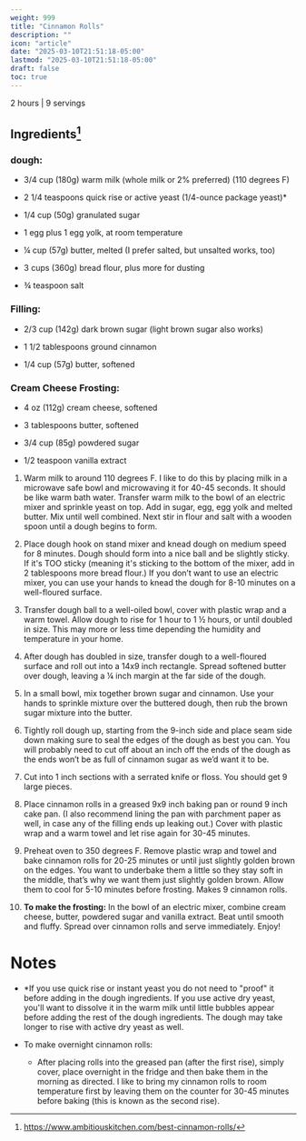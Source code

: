 ```yaml
---
weight: 999
title: "Cinnamon Rolls"
description: ""
icon: "article"
date: "2025-03-10T21:51:18-05:00"
lastmod: "2025-03-10T21:51:18-05:00"
draft: false
toc: true
---
```


2 hours | 9 servings

## Ingredients[^1]

### dough:
- 3/4 cup (180g) warm milk (whole milk or 2% preferred) (110 degrees F)

- 2 1/4 teaspoons quick rise or active yeast (1/4-ounce package yeast)*

- 1/4 cup (50g) granulated sugar

- 1 egg plus 1 egg yolk, at room temperature

- ¼ cup (57g) butter, melted (I prefer salted, but unsalted works, too)

- 3 cups (360g) bread flour, plus more for dusting

- ¾ teaspoon salt

### Filling:

- 2/3 cup (142g) dark brown sugar (light brown sugar also works)

- 1 1/2 tablespoons ground cinnamon

- 1/4 cup (57g) butter, softened

### Cream Cheese Frosting:

- 4 oz (112g) cream cheese, softened

- 3 tablespoons butter, softened

- 3/4 cup (85g) powdered sugar

- 1/2 teaspoon vanilla extract

1. Warm milk to around 110 degrees F. I like to do this by placing milk in a microwave safe bowl and microwaving it for 40-45 seconds. It should be like warm bath water. Transfer warm milk to the bowl of an electric mixer and sprinkle yeast on top. Add in sugar, egg, egg yolk and melted butter. Mix until well combined. Next stir in flour and salt with a wooden spoon until a dough begins to form.

1. Place dough hook on stand mixer and knead dough on medium speed for 8 minutes. Dough should form into a nice ball and be slightly sticky. If it's TOO sticky (meaning it's sticking to the bottom of the mixer, add in 2 tablespoons more bread flour.) If you don’t want to use an electric mixer, you can use your hands to knead the dough for 8-10 minutes on a well-floured surface.

1. Transfer dough ball to a well-oiled bowl, cover with plastic wrap and a warm towel. Allow dough to rise for 1 hour to 1 ½ hours, or until doubled in size. This may more or less time depending the humidity and temperature in your home.

1. After dough has doubled in size, transfer dough to a well-floured surface and roll out into a 14x9 inch rectangle. Spread softened butter over dough, leaving a ¼ inch margin at the far side of the dough.

1. In a small bowl, mix together brown sugar and cinnamon. Use your hands to sprinkle mixture over the buttered dough, then rub the brown sugar mixture into the butter.

1. Tightly roll dough up, starting from the 9-inch side and place seam side down making sure to seal the edges of the dough as best you can. You will probably need to cut off about an inch off the ends of the dough as the ends won’t be as full of cinnamon sugar as we’d want it to be. 

1. Cut into 1 inch sections with a serrated knife or floss. You should get 9 large pieces.

1. Place cinnamon rolls in a greased 9x9 inch baking pan or round 9 inch cake pan. (I also recommend lining the pan with parchment paper as well, in case any of the filling ends up leaking out.) Cover with plastic wrap and a warm towel and let rise again for 30-45 minutes.

1. Preheat oven to 350 degrees F. Remove plastic wrap and towel and bake cinnamon rolls for 20-25 minutes or until just slightly golden brown on the edges. You want to underbake them a little so they stay soft in the middle, that’s why we want them just slightly golden brown. Allow them to cool for 5-10 minutes before frosting. Makes 9 cinnamon rolls.

1. **To make the frosting:** In the bowl of an electric mixer, combine cream cheese, butter, powdered sugar and vanilla extract. Beat until smooth and fluffy. Spread over cinnamon rolls and serve immediately. Enjoy!

# Notes

[^1]: https://www.ambitiouskitchen.com/best-cinnamon-rolls/

- *If you use quick rise or instant yeast you do not need to "proof" it before adding in the dough ingredients. If you use active dry yeast, you'll want to dissolve it in the warm milk until little bubbles appear before adding the rest of the dough ingredients. The dough may take longer to rise with active dry yeast as well.

- To make overnight cinnamon rolls:
    - After placing rolls into the greased pan (after the first rise), simply cover, place overnight in the fridge and then bake them in the morning as directed. I like to bring my cinnamon rolls to room temperature first by leaving them on the counter for 30-45 minutes before baking (this is known as the second rise).